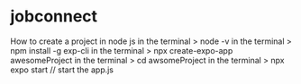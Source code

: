 # jobconnect
How to create a project in node js
in the terminal > node -v
in the terminal > npm install -g exp-cli
in the terminal > npx create-expo-app awesomeProject
in the terminal > cd awsomeProject
in the terminal >  npx expo start // start the app.js
